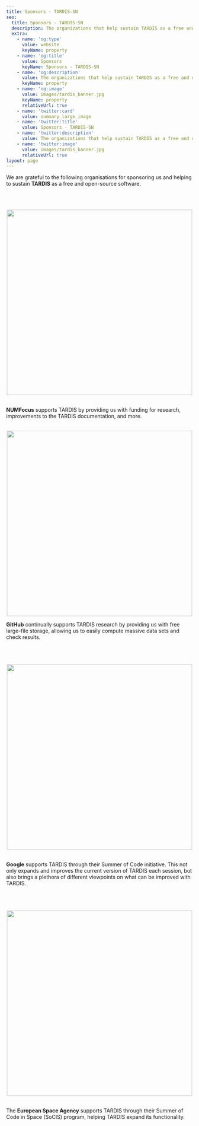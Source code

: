 ```yaml
---
title: Sponsors - TARDIS-SN
seo:
  title: Sponsors - TARDIS-SN
  description: The organizations that help sustain TARDIS as a free and open-source software.
  extra:
    - name: 'og:type'
      value: website
      keyName: property
    - name: 'og:title'
      value: Sponsors
      keyName: Sponsors - TARDIS-SN
    - name: 'og:description'
      value: The organizations that help sustain TARDIS as a free and open-source software.
      keyName: property
    - name: 'og:image'
      value: images/tardis_banner.jpg
      keyName: property
      relativeUrl: true
    - name: 'twitter:card'
      value: summary_large_image
    - name: 'twitter:title'
      value: Sponsors - TARDIS-SN
    - name: 'twitter:description'
      value: The organizations that help sustain TARDIS as a free and open-source software.
    - name: 'twitter:image'
      value: images/tardis_banner.jpg
      relativeUrl: true
layout: page
---
```


We are grateful to the following organisations for sponsoring us and helping to sustain **TARDIS** as a free and open-source software.




<br><br>
<div>
  <div style="text-align:center">
    <a href="https://numfocus.org/">
      <img src="../images/Numfocus_stamp.png" width="500">
    </a>
  </div>
  <br>
  <p><strong>NUMFocus</strong> supports TARDIS by providing us with funding for research, improvements
    to the TARDIS documentation, and more.</p>
  <br>
</div>
<div>
  <div style="text-align:center">
    <a href="https://www.github.com/">
      <img src="../images/github.png" width="500">
    </a>
  </div>
  <p><strong>GitHub</strong> continually supports TARDIS research by providing us with free large-file storage, allowing
    us to easily compute massive data sets and check results.</p>
  <br>
  <br><br>
</div>
<div>
  <div style="text-align:center">
    <a href="https://summerofcode.withgoogle.com/">
      <img src="../images/google.png" width="500">
    </a>
  </div>
  <br>
  <p><strong>Google</strong> supports TARDIS through their Summer of Code initiative. This not only expands and improves
    the current version of TARDIS each session, but also brings a plethora of different viewpoints on what can be improved 
    with TARDIS.
    </p>
  <br><br><br>
</div>

<div>
  <div style="text-align:center">
    <a href="https://www.esa.int/">
      <img src="../images/esa.png" width="500">
    </a>
  </div>
  <br>
  <p>The <strong>European Space Agency</strong> supports TARDIS through their Summer of Code in Space (SoCIS) program, helping
  TARDIS expand its functionality.</p>
  <br>
</div>